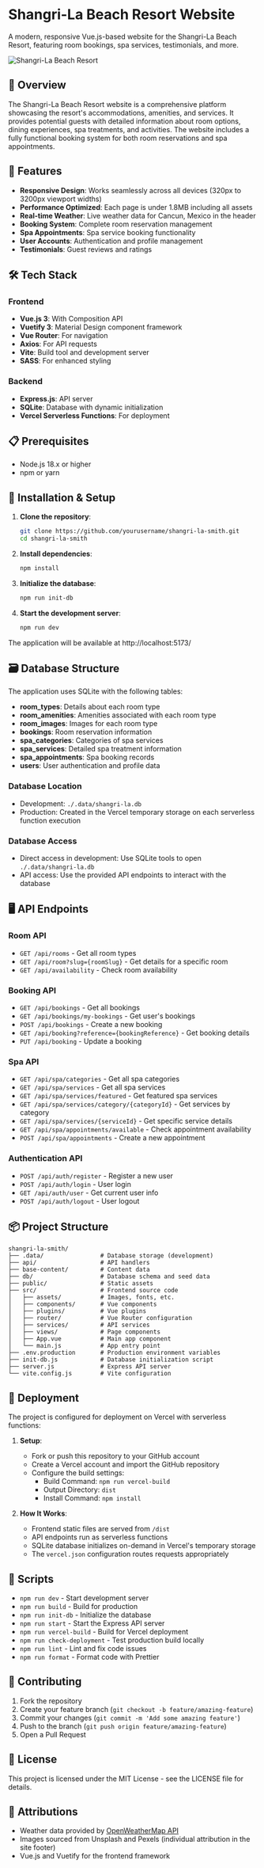 # Shangri-La Beach Resort Website

A modern, responsive Vue.js-based website for the Shangri-La Beach Resort, featuring room bookings, spa services, testimonials, and more.

![Shangri-La Beach Resort](./public/favicon.ico)

## 🌴 Overview

The Shangri-La Beach Resort website is a comprehensive platform showcasing the resort's accommodations, amenities, and services. It provides potential guests with detailed information about room options, dining experiences, spa treatments, and activities. The website includes a fully functional booking system for both room reservations and spa appointments.

## 🚀 Features

- **Responsive Design**: Works seamlessly across all devices (320px to 3200px viewport widths)
- **Performance Optimized**: Each page is under 1.8MB including all assets
- **Real-time Weather**: Live weather data for Cancun, Mexico in the header
- **Booking System**: Complete room reservation management
- **Spa Appointments**: Spa service booking functionality
- **User Accounts**: Authentication and profile management
- **Testimonials**: Guest reviews and ratings

## 🛠️ Tech Stack

### Frontend
- **Vue.js 3**: With Composition API
- **Vuetify 3**: Material Design component framework
- **Vue Router**: For navigation
- **Axios**: For API requests
- **Vite**: Build tool and development server
- **SASS**: For enhanced styling

### Backend
- **Express.js**: API server
- **SQLite**: Database with dynamic initialization
- **Vercel Serverless Functions**: For deployment

## 📋 Prerequisites

- Node.js 18.x or higher
- npm or yarn

## 🔧 Installation & Setup

1. **Clone the repository**:
   ```bash
   git clone https://github.com/yourusername/shangri-la-smith.git
   cd shangri-la-smith
   ```

2. **Install dependencies**:
   ```bash
   npm install
   ```

3. **Initialize the database**:
   ```bash
   npm run init-db
   ```

4. **Start the development server**:
   ```bash
   npm run dev
   ```

The application will be available at http://localhost:5173/

## 🗃️ Database Structure

The application uses SQLite with the following tables:

- **room_types**: Details about each room type
- **room_amenities**: Amenities associated with each room type
- **room_images**: Images for each room type
- **bookings**: Room reservation information
- **spa_categories**: Categories of spa services
- **spa_services**: Detailed spa treatment information
- **spa_appointments**: Spa booking records
- **users**: User authentication and profile data

### Database Location

- Development: `./.data/shangri-la.db`
- Production: Created in the Vercel temporary storage on each serverless function execution

### Database Access

- Direct access in development: Use SQLite tools to open `./.data/shangri-la.db`
- API access: Use the provided API endpoints to interact with the database

## 🖥️ API Endpoints

### Room API
- `GET /api/rooms` - Get all room types
- `GET /api/room?slug={roomSlug}` - Get details for a specific room
- `GET /api/availability` - Check room availability

### Booking API
- `GET /api/bookings` - Get all bookings
- `GET /api/bookings/my-bookings` - Get user's bookings
- `POST /api/bookings` - Create a new booking
- `GET /api/booking?reference={bookingReference}` - Get booking details
- `PUT /api/booking` - Update a booking

### Spa API
- `GET /api/spa/categories` - Get all spa categories
- `GET /api/spa/services` - Get all spa services
- `GET /api/spa/services/featured` - Get featured spa services
- `GET /api/spa/services/category/{categoryId}` - Get services by category
- `GET /api/spa/services/{serviceId}` - Get specific service details
- `GET /api/spa/appointments/available` - Check appointment availability
- `POST /api/spa/appointments` - Create a new appointment

### Authentication API
- `POST /api/auth/register` - Register a new user
- `POST /api/auth/login` - User login
- `GET /api/auth/user` - Get current user info
- `POST /api/auth/logout` - User logout

## 📦 Project Structure

```
shangri-la-smith/
├── .data/                # Database storage (development)
├── api/                  # API handlers
├── base-content/         # Content data
├── db/                   # Database schema and seed data
├── public/               # Static assets
├── src/                  # Frontend source code
│   ├── assets/           # Images, fonts, etc.
│   ├── components/       # Vue components
│   ├── plugins/          # Vue plugins
│   ├── router/           # Vue Router configuration
│   ├── services/         # API services
│   ├── views/            # Page components
│   ├── App.vue           # Main app component
│   └── main.js           # App entry point
├── .env.production       # Production environment variables
├── init-db.js            # Database initialization script
├── server.js             # Express API server
└── vite.config.js        # Vite configuration
```

## 🚀 Deployment

The project is configured for deployment on Vercel with serverless functions:

1. **Setup**:
   - Fork or push this repository to your GitHub account
   - Create a Vercel account and import the GitHub repository
   - Configure the build settings:
     - Build Command: `npm run vercel-build`
     - Output Directory: `dist`
     - Install Command: `npm install`

2. **How It Works**:
   - Frontend static files are served from `/dist`
   - API endpoints run as serverless functions
   - SQLite database initializes on-demand in Vercel's temporary storage
   - The `vercel.json` configuration routes requests appropriately

## 📄 Scripts

- `npm run dev` - Start development server
- `npm run build` - Build for production
- `npm run init-db` - Initialize the database
- `npm run start` - Start the Express API server
- `npm run vercel-build` - Build for Vercel deployment
- `npm run check-deployment` - Test production build locally
- `npm run lint` - Lint and fix code issues
- `npm run format` - Format code with Prettier

## 🤝 Contributing

1. Fork the repository
2. Create your feature branch (`git checkout -b feature/amazing-feature`)
3. Commit your changes (`git commit -m 'Add some amazing feature'`)
4. Push to the branch (`git push origin feature/amazing-feature`)
5. Open a Pull Request

## 📜 License

This project is licensed under the MIT License - see the LICENSE file for details.

## 🙏 Attributions

- Weather data provided by [OpenWeatherMap API](https://openweathermap.org/api)
- Images sourced from Unsplash and Pexels (individual attribution in the site footer)
- Vue.js and Vuetify for the frontend framework
